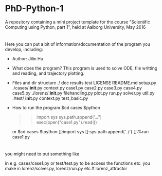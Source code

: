 # PhD-Python-1
A repository containing a mini project template for the 
course "Scientific Computing using Python, part 1", held 
at Aalborg University, May 2016

#  
Here you can put a bit of information/documentation of the program 
you develop, including:

- Author: Jilin Hu

- What does the program?
  This program is used to solve ODE, file writting and reading, and
  trajectory plotting. 
  
- Files and dir structure
    ./
    doc
    results
    test
    LICENSE
    README.md
    setup.py
    ./cases/
            __init__.py
            context.py
            case1.py
            case2.py
            case3.py
            case4.py
            case5.py
    ./lorenz/
            __init__.py
            filehandling.py
            plot.py
            run.py
            solver.py
            util.py
    ./test/
            __init__.py
            context.py
            test_basic.py
- How to run the program
    $cd cases
    $python
    >>import sys
    >>sys.path.append('../')
    >>exec(open("case1.py").read())
    
    or 
    $cd cases
    $ipython
    []:import sys
    []:sys.path.append('../')
    []:%run case1.py
# 
you might need to put something like


in e.g. cases/case1.py or test/test.py to be access the functions etc.
you make in lorenz/solver.py, lorenz/run.py etc.# lorenz_attractor
